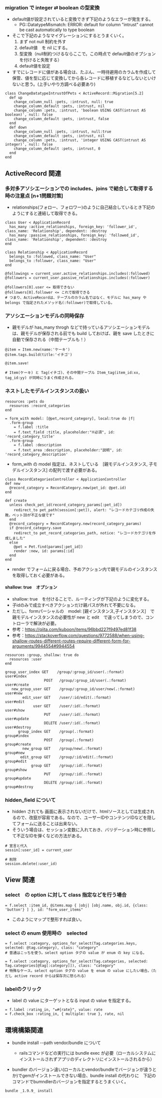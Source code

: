 ### migration で integer ⇄ boolean の型変換
- default値が設定されていると変換できず下記のようなエラーが発生する。
  - PG::DatatypeMismatch: ERROR:  default for column "intrust" cannot be cast automatically to type boolean
- そこで下記のようなマイグレーションにするとうまくいく。
  1. まず not null 制約を外す
  2. default値　を nil にする。
  3. 型変換（null制約つけるならここで。この時点で default値のオプションを付けると失敗する）
  4. default値を設定
- すでにレコードに値がある場合は、たぶん、一時待避用のカラムを作成して保管、値を型に応じて変換してから各レコードに移植するなどしないといけないと思う。(上手いやり方調べる必要あり)

```
class ChangeDatatypeIntrustOfPets < ActiveRecord::Migration[5.2]
  def up
    change_column_null :pets, :intrust, null: true
    change_column_default :pets, :intrust, nil
    change_column :pets, :intrust, 'boolean USING CAST(intrust AS boolean)', null: false
    change_column_default :pets, :intrust, false
  end
  def down
    change_column_null :pets, :intrust, null:true
    change_column_default :pets, :intrust, nil
    change_column :pets, :intrust, 'integer USING CAST(intrust AS integer)', null: false
    change_column_default :pets, :intrust, 0
  end
end
```

## ActiveRecord 関連
### 多対多アソシエーションでの includes、joins で結合して取得する時の注意点 [n+1問題対策]
- relationships(フォロー、フォロワー)のように自己結合しているとき下記のようにすると連結して取得できる。

```
class User < ApplicationRecord
  has_many :active_relationships, foreign_key: 'follower_id', class_name: 'Relationship', dependent: :destroy
  has_many :passive_relationships, foreign_key: 'followed_id', class_name: 'Relationship', dependent: :destroy
end

class Relationship < ApplicationRecord
  belongs_to :followed, class_name: "User"
  belongs_to :follower, class_name: "User"
end
```

```
@followings = current_user.active_relationships.includes(:followed)
@followers = current_user.passive_relationships.includes(:follower)

@followers[0].user <= 取得できない
@followers[0].follower <= これで取得できる
# つまり、ActiveRecordは、テーブルのカラム名ではなく、モデルに has_many や belongs で指定されたメソッド名(:follower)で取得している。
```
### アソシエーションモデルの同時保存
- 親モデルが has_many throgh などで持っているアソシエーションモデルは、親モデルが保存される前でも build しておけば、親を save したときに自動で保存される（中間テーブルも！）
```
@item = Item.new(name:'ケーキ')
@item.tags.build(title:'イチゴ')

@item.save!

# Item(ケーキ) と Tag(イチゴ)、その中間テーブル Item_tag(item_id:xx, tag_id:yy) が同時にうまく作成される。
```

### ネストしたモデルインスタンスの扱い

```
resources :pets do
  resources :record_categories
end
```

```
= form_with model: [@pet,record_category], local:true do |f|
  .form-group
    = f.label :title
    = f.text_field :title, placeholder:"※必須", id: 'record_category_title'
  .form-group
    = f.label :description
    = f.text_area :description, placeholder:"説明", id: 'record_category_description'
```
- form_with の model 指定は、ネストしている　[親モデルインスタンス, 子モデルインスタンス] の配列で渡す必要がある。

```
class RecordCategoriesController < ApplicationController
def new
  @record_category = RecordCategory.new(pet_id: @pet.id)
end

def create
  unless check_pet_id(record_category_params[:pet_id])
    redirect_to pet_path(session[:pet]), alert: "レコードカテゴリ作成の失敗。ペットIDが不正な値です"
  end
  @record_category = RecordCategory.new(record_category_params)
  if @record_category.save
    redirect_to pet_record_categories_path, notice: "レコードカテゴリを作成しました"
  else
    @pet = Pet.find(params[:pet_id])
    render :new, id: params[:id]
  end
end
```
- render でフォームに戻る場合、予めアクション内で親モデルのインスタンスを取得しておく必要がある。

#### shallow: true　オプション
- shallow: true　を付けることで、ルーティングが下記のように変化する。
- 子idのみで成立すべきアクションだけ親パスが外れて不要になる。
- ただし、formパーシャルの　model: [親インスタンス,子インスタンス]　で親モデルインスタンスの必要性が new と edit　で違ってしまうので、コントローラで解決が必要。
- 参考：https://qiita.com/kuboon/items/96bbd227f9497ed81f38
- 参考：https://stackoverflow.com/questions/9772588/when-using-shallow-routes-different-routes-require-different-form-for-arguments/9944554#9944554

```
resources :group, shallow: true do
  resources :user
end
```

```
group_user_index GET    /group/:group_id/user(.:format)          user#index
                  POST   /group/:group_id/user(.:format)          user#create
   new_group_user GET    /group/:group_id/user/new(.:format)      user#new
        edit_user GET    /user/:id/edit(.:format)                 user#edit
             user GET    /user/:id(.:format)                      user#show
                  PUT    /user/:id(.:format)                      user#update
                  DELETE /user/:id(.:format)                      user#destroy
      group_index GET    /group(.:format)                         group#index
                  POST   /group(.:format)                         group#create
        new_group GET    /group/new(.:format)                     group#new
       edit_group GET    /group/:id/edit(.:format)                group#edit
            group GET    /group/:id(.:format)                     group#show
                  PUT    /group/:id(.:format)                     group#update
                  DELETE /group/:id(.:format)                     group#destroy
```

### hidden_field について
- hidden されても 画面に表示されないだけで、htmlソースとしては生成されるので、改竄が容易である。なので、ユーザーIDやコンテンツIDなどを隠してフォームに送ることは出来ない。
- そういう場合は、セッション変数に入れておき、バリデーション時に参照して不正なIDを弾くなどの方法がある。

```
# 宣言と代入
sessin[:user_id] = current_user

# 削除
session.delete(:user_id)
```

## View 関連
### select　の option に対して class 指定などを行う場合
```
= f.select :item_id, @items.map { |obj| [obj.name, obj.id, {class: 'button'} ] }, id: "form_user_items"
```
- このようにマップで整形すれば良い。

### select の enum 使用時の　selected
```
= f.select :category, options_for_select(Tag.categories.keys, selected: @tag.category), class: "category"
# 普通はこっちを使う。select option タグの value が enum の key になる。

= f.select :category, options_for_select(Tag.categories, selected: Tag.categories[@tag[:category]]), class: "category"
# 特殊なケース。select option タグの value を enum の value にしたい場合。（ただし active record からは保存次に怒られる）
```

### labelのクリック
- label の value にターゲットとなる input の value を指定する。
```
= f.label :rating_in, "★#{rate}", value: rate
= f.check_box :rating_in, { multiple: true }, rate, nil
```

## 環境構築関連
- bundle install --path vendor/bundle について
  - railsコマンドなどの実行には bundle exec が必要（ローカルシステムにインストールされずアプリのディレクトリにインストールされるから）

- bundler のバージョン違い(ローカルとvendor/bundleでバージョンが違うとか)でgemがインストールできない場合、bundle install の代わりに　下記のコマンドでbumndlerのバージョンを指定するとうまくいく。
```
bundle _1.9.9_ install
```
